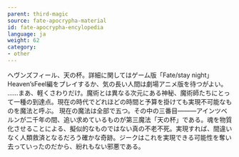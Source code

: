 ```yaml
---
parent: third-magic
source: fate-apocrypha-material
id: fate-apocrypha-encylopedia
language: ja
weight: 62
category:
- other
---
```


へヴンズフィール、天の杯。詳細に関してはゲーム版「Fate/stay night」Heaven’sFeel編をプレイするか、気の長い人間は劇場アニメ版を待つがよい。
……まあ、軽くさわりだけ。魔術とは異なる次元にある神秘、魔術師たちにとって一種の到達点。現在の時代でどれほどの時間と予算を掛けても実現不可能なものを魔法と呼ぶ。
現在の魔法は全部で五つ。その中の三番目———アインツベルンが二千年の間、追い求めているものが第三魔法「天の杯」である。魂を物質化させることによる、擬似的なものではない真の不老不死。実現すれば、間違いなく人類救済となるだろう確かな奇跡。ジークはこれを実現できる可能性を奪い去っていったのだから、紛れもない邪悪である。
